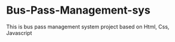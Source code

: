# Bus-Pass-Management-sys
This is bus pass management system project based on Html, Css, Javascript
